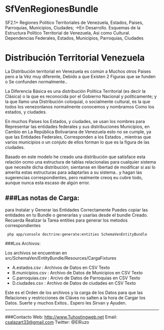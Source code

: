 ﻿SfVenRegionesBundle
===================



SF2.1+ Regiones  Político Territoriales de Venezuela, Estados, Paises, Parroquias, Municipios, Ciudades; ->En Desarrollo.
Esquemas de la Estructura Político Territorial de Venezuela, Asi como Cultural. Dependencias Federales, Estados, Municipios, Parroquias, Ciudades 


Distribución Territorial Venezuela
========================================

   La Distribución territorial en Venezuela es común a Muchos otros Paises pero a la Véz muy diferente, Debido a que Existen 2 Figuras que se funden o Se confunden normalmente..

   La Diferencia Básica es una distribución Política Territorial (es decir la Clásica) o la que es reconocida por el Gobierno Nacional y políticamente; y la que llamo una Distribución coloquial, o socialmente cultural, es la que todos los venezonlanos normalmente conocemos y nombramos Como los estados, y ciudades. 

   En  muchos Paises los Estados, y ciudades, se usan los nombres para Representar las entidades federales y sus distribuciones Municipios, en Cambio en La República Bolivariana de Venezuela esto no se cumple, 
ya que las Entidades Federales, Corresponden a los Estados , mientras que  varios municipios o un conjuto de ellos forman lo que es la figura de las ciudades.

   Basado en este modelo he creado una distribución que satisface esta relación ocmo una estructura de tablas relacionalas para cualquier sistema que necesite dicha distribución; sientanse en libertad de modificar si asi lo amerita estas estructuras para adaptarlas a su sistema.. y hagan las sugerencias correspondientes, pero realmente creoq eu cubre todo, aunque nunca esta escaso de algún error.


###Las notas de Carga:
----------------------
  para Instalar y Generar las Entidades Correctamente Puedes copiar las entidades en tu Bundle o generarlas
y usarlas desde el bundle Creado. Recuerda Realizar la Tarea entities para generar los metodos correspondientes

     php app/console doctrine:generate:entities SchemaVenEntityBundle
 

###Los Archivos:
 
   Los archivos se encuentran en  src/SchemaVen/EntityBundle/Resources/CargaFixtures

 * A.estados.csv : Archivos de Datos en CSV Texto
 * B.municipios.csv : Archivo de Datos de Municipios en CSV Texto
 * C.parroquias.csv : Arcivo de Datos de Parroquias en CSV Texto
 * D.ciudades.csv : Archivo de Datos de ciudades en CSV Texto

 Este es el Orden de los archivos y la carga de los Datos para que las Relaciones y restricciones de Cláves
no salten a la hora de Cargar los Datos.
   Suerte y muchos Exitos.. Espero les Sirvan y Ayuden.

------------------------------------------------
###Contacto
 Web: http://www.Tuhostingweb.net
 Email: csalazart33@gmail.com
 Twitter: @ElRuzo

